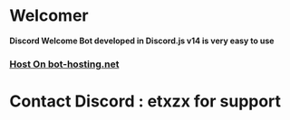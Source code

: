# Welcomer 

**Discord Welcome Bot developed in Discord.js v14 is very easy to use**

### [Host On bot-hosting.net](https://bot-hosting.net/?aff=931571593765851136)

# Contact Discord : etxzx   for support
